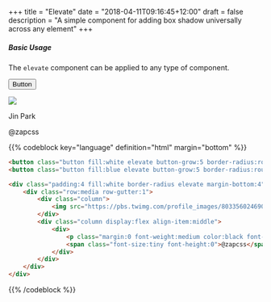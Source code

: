 +++
title = "Elevate"
date = "2018-04-11T09:16:45+12:00"
draft = false
description = "A simple component for adding box shadow universally across any element"
+++

##### Basic Usage

The `elevate` component can be applied to any type of component.

<button class="button fill:white elevate button-grow:2 border-radius:round color:grey-d1 margin-bottom:2">Button</button>

<div class="padding:4 fill:white border-radius elevate margin-bottom:9">
	<div class="row:media row-gutter:1">
		<div class="column">
			<img src="https://pbs.twimg.com/profile_images/803356024690216960/CH3i813s_400x400.jpg" class="media border-radius:round media-size:2 fill:primary elevate">
		</div>
		<div class="column display:flex align-item:middle">
			<div>
				<p class="margin:0 font-weight:medium color:black font-height:1">Jin Park</p>
				<span class="font-size:tiny font-height:0">@zapcss</span>
			</div>
		</div>
	</div>
</div>

{{% codeblock key="language" definition="html" margin="bottom" %}}
```html
<button class="button fill:white elevate button-grow:5 border-radius:round color:grey-d1 margin-bottom:2">Button</button>
<button class="button fill:blue elevate button-grow:5 border-radius:round margin-bottom:2">Button</button>

<div class="padding:4 fill:white border-radius elevate margin-bottom:4">
	<div class="row:media row-gutter:1">
		<div class="column">
			<img src="https://pbs.twimg.com/profile_images/803356024690216960/CH3i813s_400x400.jpg" class="media border-radius:round media-size:5 fill:primary elevate">
		</div>
		<div class="column display:flex align-item:middle">
			<div>
				<p class="margin:0 font-weight:medium color:black font-height:0">Jin Park</p>
				<span class="font-size:tiny font-height:0">@zapcss</span>
			</div>
		</div>
	</div>
</div>
```
{{% /codeblock %}}
